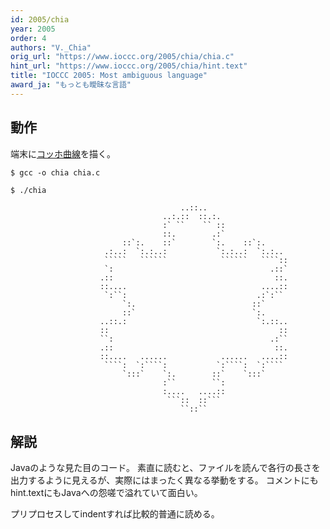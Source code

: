 ```yaml
---
id: 2005/chia
year: 2005
order: 4
authors: "V._Chia"
orig_url: "https://www.ioccc.org/2005/chia/chia.c"
hint_url: "https://www.ioccc.org/2005/chia/hint.text"
title: "IOCCC 2005: Most ambiguous language"
award_ja: "もっとも曖昧な言語"
---
```


## 動作

端末に[コッホ曲線](https://ja.wikipedia.org/wiki/%E3%82%B3%E3%83%83%E3%83%9B%E6%9B%B2%E7%B7%9A)を描く。

```
$ gcc -o chia chia.c

$ ./chia
```

```
                                      ..::..
                                  ..:.::  ::.:.
                                  :` ``    `` ::
                                  ::.        .:`
                         ::`:.    ::`        `:.    ::`:.
                     .:..:  `:.:..:           `:.:..:  `:.:..
                     `````   ``````            ``````   ````::
                     `:                                   .::`
                    .::                                    ::.
                    ::....                              ....::
                     `:``:                             .:`:``
                         `:.                          ::`
                         ::`                          `:.
                    ..::.:                             `:.::..
                    ::                                      ::
                    ``:                                   .:``
                    .::                                    ::.
                    ::....   ......            ......   ....::
                     ````:  `:````:           `:````:  `:````
                         `:::`    `:.        ::`    `:::`
                                  :``        ``:
                                  :....   ....::
                                   ```::  ::```
                                      ``::``
```

## 解説

Javaのような見た目のコード。
素直に読むと、ファイルを読んで各行の長さを出力するように見えるが、実際にはまったく異なる挙動をする。
コメントにもhint.textにもJavaへの怨嗟で溢れていて面白い。

プリプロセスしてindentすれば比較的普通に読める。
